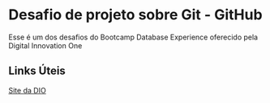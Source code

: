 # Desafio de projeto sobre Git - GitHub
Esse é um dos desafios do Bootcamp Database Experience oferecido pela Digital Innovation One


## Links Úteis
[Site da DIO](https://www.dio.me/)

